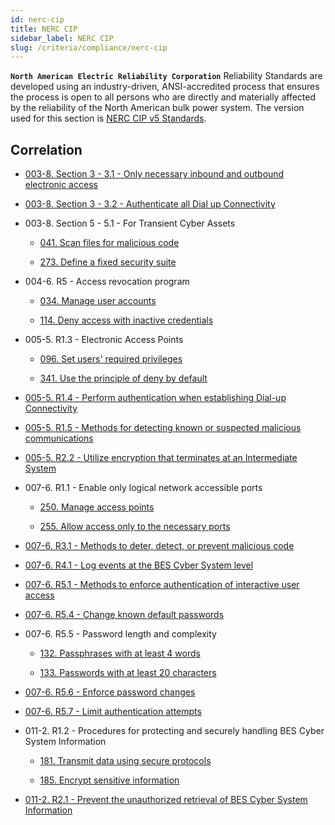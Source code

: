 ```yaml
---
id: nerc-cip
title: NERC CIP
sidebar_label: NERC CIP
slug: /criteria/compliance/nerc-cip
---
```


**`North American Electric Reliability Corporation`**
Reliability Standards
are developed using an industry-driven,
ANSI-accredited process
that ensures the process is open to all persons
who are directly and materially affected
by the reliability of the North American bulk power system.
The version used for this section is
[NERC CIP v5 Standards](https://www.nerc.com/pa/Stand/Pages/CIPStandards.aspx).

## Correlation

- [003-8. Section 3 - 3.1 - Only necessary inbound and outbound electronic access](/criteria/requirements/176)

- [003-8. Section 3 - 3.2 - Authenticate all Dial up Connectivity](/criteria/requirements/264)

- 003-8. Section 5 - 5.1 - For Transient Cyber Assets

    - [041. Scan files for malicious code](/criteria/requirements/041)

    - [273. Define a fixed security suite](/criteria/requirements/273)

- 004-6. R5 - Access revocation program

    - [034. Manage user accounts](/criteria/requirements/034)

    - [114. Deny access with inactive credentials](/criteria/requirements/114)

- 005-5. R1.3 - Electronic Access Points

    - [096. Set users' required privileges](/criteria/requirements/096)

    - [341. Use the principle of deny by default](/criteria/requirements/341)

- [005-5. R1.4 - Perform authentication when establishing Dial-up Connectivity](/criteria/requirements/264)

- [005-5. R1.5 - Methods for detecting known or suspected malicious communications](/criteria/requirements/273)

- [005-5. R2.2 - Utilize encryption that terminates at an Intermediate System](/criteria/requirements/181)

- 007-6. R1.1 - Enable only logical network accessible ports

    - [250. Manage access points](/criteria/requirements/250)

    - [255. Allow access only to the necessary ports](/criteria/requirements/255)

- [007-6. R3.1 - Methods to deter, detect, or prevent malicious code](/criteria/requirements/155)

- [007-6. R4.1 - Log events at the BES Cyber System level](/criteria/requirements/075)

- [007-6. R5.1 - Methods to enforce authentication of interactive user access](/criteria/requirements/264)

- [007-6. R5.4 - Change known default passwords](/criteria/requirements/142)

- 007-6. R5.5 - Password length and complexity

    - [132. Passphrases with at least 4 words](/criteria/requirements/132)

    - [133. Passwords with at least 20 characters](/criteria/requirements/133)

- [007-6. R5.6 - Enforce password changes](/criteria/requirements/130)

- [007-6. R5.7 - Limit authentication attempts](/criteria/requirements/237)

- 011-2. R1.2 - Procedures for protecting and securely handling
  BES Cyber System Information

    - [181. Transmit data using secure protocols](/criteria/requirements/181)

    - [185. Encrypt sensitive information](/criteria/requirements/185)

- [011-2. R2.1 - Prevent the unauthorized retrieval of BES Cyber System Information](/criteria/requirements/183)
